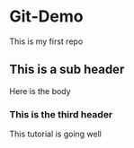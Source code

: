 # Git-Demo

This is my first repo

## This is a sub header
Here is the body

### This is the third header
This tutorial is going well